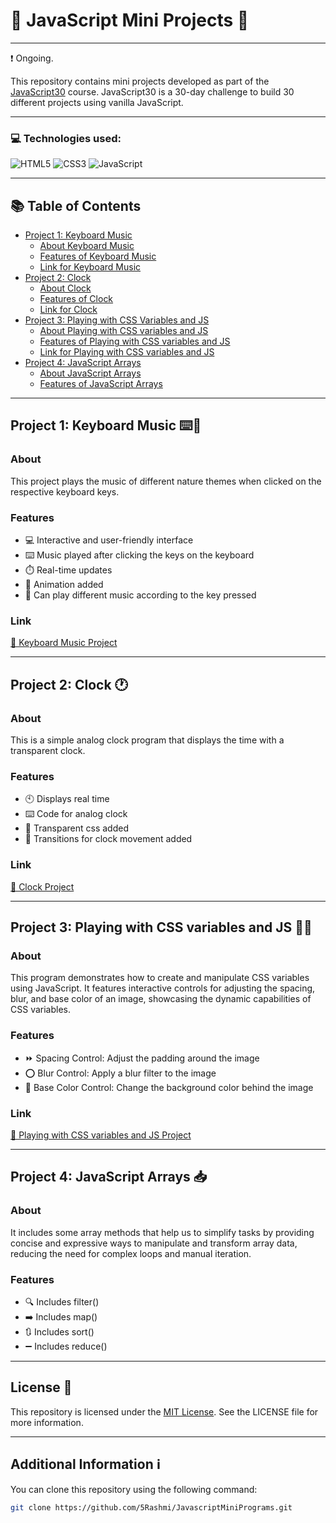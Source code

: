 # 🎨 JavaScript Mini Projects 🎨

---

❗ Ongoing.

This repository contains mini projects developed as part of the [JavaScript30](https://github.com/wesbos/JavaScript30) course. JavaScript30 is a 30-day challenge to build 30 different projects using vanilla JavaScript.

---

### 💻 Technologies used:
![HTML5](https://img.shields.io/badge/html5-%23E34F26.svg?style=for-the-badge&logo=html5&logoColor=white) ![CSS3](https://img.shields.io/badge/css3-%231572B6.svg?style=for-the-badge&logo=css3&logoColor=white) ![JavaScript](https://img.shields.io/badge/javascript-%23323330.svg?style=for-the-badge&logo=javascript&logoColor=%23F7DF1E)

---

## 📚 Table of Contents

- [Project 1: Keyboard Music](#project-1-keyboard-music-)
  - [About Keyboard Music](#about)
  - [Features of Keyboard Music](#features)
  - [Link for Keyboard Music](#link)
- [Project 2: Clock](#project-2-clock-)
  - [About Clock](#about-1)
  - [Features of Clock](#features-1)
  - [Link for Clock](#link-1)
- [Project 3: Playing with CSS Variables and JS](#project-3-playing-with-css-variables-and-js)
  - [About Playing with CSS variables and JS](#about-2)
  - [Features of Playing with CSS variables and JS](#features-2)
  - [Link for Playing with CSS variables and JS](#link-2)
- [Project 4: JavaScript Arrays](#project-4-javascript-arrays-)
  - [About JavaScript Arrays](#about-3)
  - [Features of JavaScript Arrays](#features-3)
  
---

## Project 1: Keyboard Music ⌨️🎵

### About
This project plays the music of different nature themes when clicked on the respective keyboard keys.

### Features
- 💻 Interactive and user-friendly interface
- ⌨️ Music played after clicking the keys on the keyboard
- ⏱️ Real-time updates
- 🚶 Animation added
- 🎵 Can play different music according to the key pressed

### Link
[🔗 Keyboard Music Project](https://5rashmi.github.io/JavascriptMiniPrograms/KeyboardMusic/)

---

## Project 2: Clock 🕐

### About
This is a simple analog clock program that displays the time with a transparent clock.
### Features
- 🕙 Displays real time
- ⌨️ Code for analog clock
- 🎨 Transparent css added
- 🚶 Transitions for clock movement added

### Link
[🔗 Clock Project](https://5rashmi.github.io/JavascriptMiniPrograms/Clock/)

---

## Project 3: Playing with CSS variables and JS 🤾‍♂️

### About
This program demonstrates how to create and manipulate CSS variables using JavaScript. It features interactive controls for adjusting the spacing, blur, and base color of an image, showcasing the dynamic capabilities of CSS variables.
### Features
- ⏩ Spacing Control: Adjust the padding around the image
- ⭕ Blur Control: Apply a blur filter to the image
- 🎨 Base Color Control: Change the background color behind the image

### Link
[🔗 Playing with CSS variables and JS Project](https://5rashmi.github.io/JavascriptMiniPrograms/PlayingWithCSSVariablesNJS/)

---

## Project 4: JavaScript Arrays 📥

### About
It includes some array methods that help us to simplify tasks by providing concise and expressive ways to manipulate and transform array data, reducing the need for complex loops and manual iteration.
### Features
- 🔍 Includes filter()
- ➡️ Includes map()
- 🔃 Includes sort()
- ➖ Includes reduce()

---

## License 📜

This repository is licensed under the [MIT License](https://github.com/5Rashmi/JavascriptMiniPrograms/blob/master/LICENSE). See the LICENSE file for more information.

---

## Additional Information ℹ️

You can clone this repository using the following command:

```bash
git clone https://github.com/5Rashmi/JavascriptMiniPrograms.git
